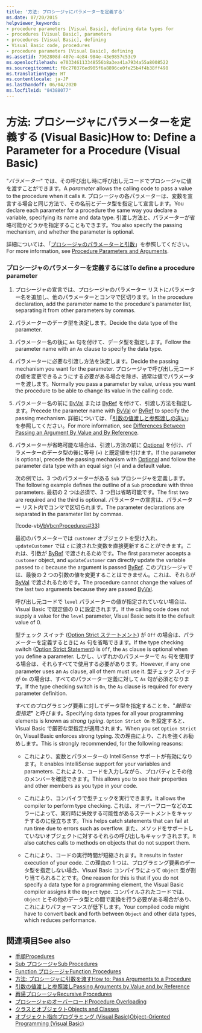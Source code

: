 ```yaml
---
title: '方法: プロシージャにパラメーターを定義する'
ms.date: 07/20/2015
helpviewer_keywords:
- procedure parameters [Visual Basic], defining data types for
- procedures [Visual Basic], parameters
- procedures [Visual Basic], defining
- Visual Basic code, procedures
- procedure parameters [Visual Basic], defining
ms.assetid: 7962808d-407e-4e84-984e-43e9857c53c9
ms.openlocfilehash: e703346113348556b8a3ea41a7934a55a8008522
ms.sourcegitcommit: f8c270376ed905f6a8896ce0fe25b4f4b38ff498
ms.translationtype: HT
ms.contentlocale: ja-JP
ms.lasthandoff: 06/04/2020
ms.locfileid: "84388077"
---
```

# <a name="how-to-define-a-parameter-for-a-procedure-visual-basic"></a><span data-ttu-id="81eaf-102">方法: プロシージャにパラメーターを定義する (Visual Basic)</span><span class="sxs-lookup"><span data-stu-id="81eaf-102">How to: Define a Parameter for a Procedure (Visual Basic)</span></span>
<span data-ttu-id="81eaf-103">"*パラメーター*" では、その呼び出し時に呼び出し元コードでプロシージャに値を渡すことができます。</span><span class="sxs-lookup"><span data-stu-id="81eaf-103">A *parameter* allows the calling code to pass a value to the procedure when it calls it.</span></span> <span data-ttu-id="81eaf-104">プロシージャの各パラメーターは、変数を宣言する場合と同じ方法で、その名前とデータ型を指定して宣言します。</span><span class="sxs-lookup"><span data-stu-id="81eaf-104">You declare each parameter for a procedure the same way you declare a variable, specifying its name and data type.</span></span> <span data-ttu-id="81eaf-105">引渡し方法と、パラメーターが省略可能かどうかを指定することもできます。</span><span class="sxs-lookup"><span data-stu-id="81eaf-105">You also specify the passing mechanism, and whether the parameter is optional.</span></span>  
  
 <span data-ttu-id="81eaf-106">詳細については、「[プロシージャのパラメーターと引数](./procedure-parameters-and-arguments.md)」を参照してください。</span><span class="sxs-lookup"><span data-stu-id="81eaf-106">For more information, see [Procedure Parameters and Arguments](./procedure-parameters-and-arguments.md).</span></span>  
  
### <a name="to-define-a-procedure-parameter"></a><span data-ttu-id="81eaf-107">プロシージャのパラメーターを定義するには</span><span class="sxs-lookup"><span data-stu-id="81eaf-107">To define a procedure parameter</span></span>  
  
1. <span data-ttu-id="81eaf-108">プロシージャの宣言では、プロシージャのパラメーター リストにパラメーター名を追加し、他のパラメーターとコンマで区切ります。</span><span class="sxs-lookup"><span data-stu-id="81eaf-108">In the procedure declaration, add the parameter name to the procedure's parameter list, separating it from other parameters by commas.</span></span>  
  
2. <span data-ttu-id="81eaf-109">パラメーターのデータ型を決定します。</span><span class="sxs-lookup"><span data-stu-id="81eaf-109">Decide the data type of the parameter.</span></span>  
  
3. <span data-ttu-id="81eaf-110">パラメーター名の後に `As` 句を付けて、データ型を指定します。</span><span class="sxs-lookup"><span data-stu-id="81eaf-110">Follow the parameter name with an `As` clause to specify the data type.</span></span>  
  
4. <span data-ttu-id="81eaf-111">パラメーターに必要な引渡し方法を決定します。</span><span class="sxs-lookup"><span data-stu-id="81eaf-111">Decide the passing mechanism you want for the parameter.</span></span> <span data-ttu-id="81eaf-112">プロシージャで呼び出し元コードの値を変更できるようにする必要がある場合を除き、通常は値でパラメーターを渡します。</span><span class="sxs-lookup"><span data-stu-id="81eaf-112">Normally you pass a parameter by value, unless you want the procedure to be able to change its value in the calling code.</span></span>  
  
5. <span data-ttu-id="81eaf-113">パラメーター名の前に [ByVal](../../../language-reference/modifiers/byval.md) または [ByRef](../../../language-reference/modifiers/byref.md) を付けて、引渡し方法を指定します。</span><span class="sxs-lookup"><span data-stu-id="81eaf-113">Precede the parameter name with [ByVal](../../../language-reference/modifiers/byval.md) or [ByRef](../../../language-reference/modifiers/byref.md) to specify the passing mechanism.</span></span> <span data-ttu-id="81eaf-114">詳細については、「[引数の値渡しと参照渡しの違い](./differences-between-passing-an-argument-by-value-and-by-reference.md)」を参照してください。</span><span class="sxs-lookup"><span data-stu-id="81eaf-114">For more information, see [Differences Between Passing an Argument By Value and By Reference](./differences-between-passing-an-argument-by-value-and-by-reference.md).</span></span>  
  
6. <span data-ttu-id="81eaf-115">パラメーターが省略可能な場合は、引渡し方法の前に [Optional](../../../language-reference/modifiers/optional.md) を付け、パラメーターのデータ型の後に等号 (`=`) と既定値を付けます。</span><span class="sxs-lookup"><span data-stu-id="81eaf-115">If the parameter is optional, precede the passing mechanism with [Optional](../../../language-reference/modifiers/optional.md) and follow the parameter data type with an equal sign (`=`) and a default value.</span></span>  
  
     <span data-ttu-id="81eaf-116">次の例では、3 つのパラメーターがある `Sub` プロシージャを定義します。</span><span class="sxs-lookup"><span data-stu-id="81eaf-116">The following example defines the outline of a `Sub` procedure with three parameters.</span></span> <span data-ttu-id="81eaf-117">最初の 2 つは必須で、3 つ目は省略可能です。</span><span class="sxs-lookup"><span data-stu-id="81eaf-117">The first two are required and the third is optional.</span></span> <span data-ttu-id="81eaf-118">パラメーターの宣言は、パラメーター リスト内でコンマで区切られます。</span><span class="sxs-lookup"><span data-stu-id="81eaf-118">The parameter declarations are separated in the parameter list by commas.</span></span>  
  
     [!code-vb[VbVbcnProcedures#33](~/samples/snippets/visualbasic/VS_Snippets_VBCSharp/VbVbcnProcedures/VB/Class1.vb#33)]  
  
     <span data-ttu-id="81eaf-119">最初のパラメーターでは `customer` オブジェクトを受け入れ、`updateCustomer` では `c` に渡された変数を直接更新することができます。これは、引数が [ByRef](../../../language-reference/modifiers/byref.md) で渡されるためです。</span><span class="sxs-lookup"><span data-stu-id="81eaf-119">The first parameter accepts a `customer` object, and `updateCustomer` can directly update the variable passed to `c` because the argument is passed [ByRef](../../../language-reference/modifiers/byref.md).</span></span> <span data-ttu-id="81eaf-120">このプロシージャでは、最後の 2 つの引数の値を変更することはできません。これは、それらが [ByVal](../../../language-reference/modifiers/byval.md) で渡されるためです。</span><span class="sxs-lookup"><span data-stu-id="81eaf-120">The procedure cannot change the values of the last two arguments because they are passed [ByVal](../../../language-reference/modifiers/byval.md).</span></span>  
  
     <span data-ttu-id="81eaf-121">呼び出し元コードで `level` パラメーターの値が指定されていない場合は、Visual Basic で既定値の 0 に設定されます。</span><span class="sxs-lookup"><span data-stu-id="81eaf-121">If the calling code does not supply a value for the `level` parameter, Visual Basic sets it to the default value of 0.</span></span>  
  
     <span data-ttu-id="81eaf-122">型チェック スイッチ ([Option Strict ステートメント](../../../language-reference/statements/option-strict-statement.md)) が `Off` の場合は、パラメーターを定義するときに `As` 句を省略できます。</span><span class="sxs-lookup"><span data-stu-id="81eaf-122">If the type checking switch ([Option Strict Statement](../../../language-reference/statements/option-strict-statement.md)) is `Off`, the `As` clause is optional when you define a parameter.</span></span> <span data-ttu-id="81eaf-123">しかし、いずれかのパラメーターで `As` 句を使用する場合は、それらすべてで使用する必要があります。</span><span class="sxs-lookup"><span data-stu-id="81eaf-123">However, if any one parameter uses an `As` clause, all of them must use it.</span></span> <span data-ttu-id="81eaf-124">型チェック スイッチが `On` の場合は、すべてのパラメーター定義に対して `As` 句が必須となります。</span><span class="sxs-lookup"><span data-stu-id="81eaf-124">If the type checking switch is `On`, the `As` clause is required for every parameter definition.</span></span>  
  
     <span data-ttu-id="81eaf-125">すべてのプログラミング要素に対してデータ型を指定することを、"*厳密な型指定*" と呼びます。</span><span class="sxs-lookup"><span data-stu-id="81eaf-125">Specifying data types for all your programming elements is known as *strong typing*.</span></span> <span data-ttu-id="81eaf-126">`Option Strict On` を設定すると、Visual Basic で厳密な型指定が適用されます。</span><span class="sxs-lookup"><span data-stu-id="81eaf-126">When you set `Option Strict On`, Visual Basic enforces strong typing.</span></span> <span data-ttu-id="81eaf-127">次の理由により、これを強くお勧めします。</span><span class="sxs-lookup"><span data-stu-id="81eaf-127">This is strongly recommended, for the following reasons:</span></span>  
  
    - <span data-ttu-id="81eaf-128">これにより、変数とパラメーターの IntelliSense サポートが有効になります。</span><span class="sxs-lookup"><span data-stu-id="81eaf-128">It enables IntelliSense support for your variables and parameters.</span></span> <span data-ttu-id="81eaf-129">これにより、コードを入力しながら、プロパティとその他のメンバーを確認できます。</span><span class="sxs-lookup"><span data-stu-id="81eaf-129">This allows you to see their properties and other members as you type in your code.</span></span>  
  
    - <span data-ttu-id="81eaf-130">これにより、コンパイラで型チェックを実行できます。</span><span class="sxs-lookup"><span data-stu-id="81eaf-130">It allows the compiler to perform type checking.</span></span> <span data-ttu-id="81eaf-131">これは、オーバーフローなどのエラーによって、実行時に失敗する可能性があるステートメントをキャッチするのに役立ちます。</span><span class="sxs-lookup"><span data-stu-id="81eaf-131">This helps catch statements that can fail at run time due to errors such as overflow.</span></span> <span data-ttu-id="81eaf-132">また、メソッドをサポートしていないオブジェクトに対するそれらの呼び出しもキャッチされます。</span><span class="sxs-lookup"><span data-stu-id="81eaf-132">It also catches calls to methods on objects that do not support them.</span></span>  
  
    - <span data-ttu-id="81eaf-133">これにより、コードの実行時間が短縮されます。</span><span class="sxs-lookup"><span data-stu-id="81eaf-133">It results in faster execution of your code.</span></span> <span data-ttu-id="81eaf-134">この理由の 1 つは、プログラミング要素のデータ型を指定しない場合、Visual Basic コンパイラによって `Object` 型が割り当てられることです。</span><span class="sxs-lookup"><span data-stu-id="81eaf-134">One reason for this is that if you do not specify a data type for a programming element, the Visual Basic compiler assigns it the `Object` type.</span></span> <span data-ttu-id="81eaf-135">コンパイルされたコードでは、`Object` とその他のデータ型との間で変換を行う必要がある場合があり、これによりパフォーマンスが低下します。</span><span class="sxs-lookup"><span data-stu-id="81eaf-135">Your compiled code might have to convert back and forth between `Object` and other data types, which reduces performance.</span></span>  
  
## <a name="see-also"></a><span data-ttu-id="81eaf-136">関連項目</span><span class="sxs-lookup"><span data-stu-id="81eaf-136">See also</span></span>

- [<span data-ttu-id="81eaf-137">手順</span><span class="sxs-lookup"><span data-stu-id="81eaf-137">Procedures</span></span>](./index.md)
- [<span data-ttu-id="81eaf-138">Sub プロシージャ</span><span class="sxs-lookup"><span data-stu-id="81eaf-138">Sub Procedures</span></span>](./sub-procedures.md)
- [<span data-ttu-id="81eaf-139">Function プロシージャ</span><span class="sxs-lookup"><span data-stu-id="81eaf-139">Function Procedures</span></span>](./function-procedures.md)
- [<span data-ttu-id="81eaf-140">方法: プロシージャに引数を渡す</span><span class="sxs-lookup"><span data-stu-id="81eaf-140">How to: Pass Arguments to a Procedure</span></span>](./how-to-pass-arguments-to-a-procedure.md)
- [<span data-ttu-id="81eaf-141">引数の値渡しと参照渡し</span><span class="sxs-lookup"><span data-stu-id="81eaf-141">Passing Arguments by Value and by Reference</span></span>](./passing-arguments-by-value-and-by-reference.md)
- [<span data-ttu-id="81eaf-142">再帰プロシージャ</span><span class="sxs-lookup"><span data-stu-id="81eaf-142">Recursive Procedures</span></span>](./recursive-procedures.md)
- [<span data-ttu-id="81eaf-143">プロシージャのオーバーロード</span><span class="sxs-lookup"><span data-stu-id="81eaf-143">Procedure Overloading</span></span>](./procedure-overloading.md)
- [<span data-ttu-id="81eaf-144">クラスとオブジェクト</span><span class="sxs-lookup"><span data-stu-id="81eaf-144">Objects and Classes</span></span>](../objects-and-classes/index.md)
- [<span data-ttu-id="81eaf-145">オブジェクト指向プログラミング (Visual Basic)</span><span class="sxs-lookup"><span data-stu-id="81eaf-145">Object-Oriented Programming (Visual Basic)</span></span>](../../concepts/object-oriented-programming.md)
